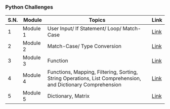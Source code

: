 ### Python Challenges

| S.N. | Module   | Topics                                                                                                      | Link              |
| ---- | -------- | ----------------------------------------------------------------------------------------------------------- | ----------------- |
| 1    | Module 1 | User Input/ If Statement/ Loop/ Match-Case                                                                  | [Link](module_1/) |
| 2    | Module 2 | Match-Case/ Type Conversion                                                                                 | [Link](module_2/) |
| 3    | Module 3 | Function                                                                                                    | [Link](module_3/) |
| 4    | Module 4 | Functions, Mapping, Filtering, Sorting, String Operations, List Comprehension, and Dictionary Comprehension | [Link](module_4/) |
| 5    | Module 5 | Dictionary, Matrix                                                                                          | [Link](module_5/) |

